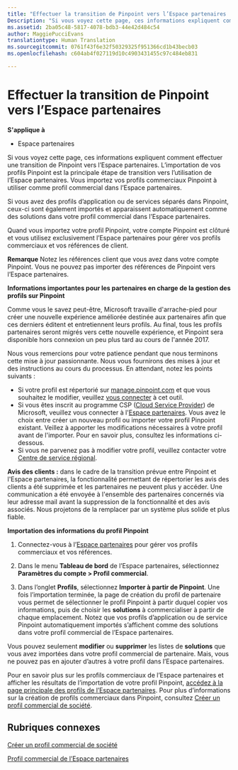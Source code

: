 ```yaml
---
title: "Effectuer la transition de Pinpoint vers l’Espace partenaires | Espace partenaires"
Description: "Si vous voyez cette page, ces informations expliquent comment effectuer une transition de Pinpoint vers l’Espace partenaires."
ms.assetid: 2ba05c48-5817-4078-bdb3-44e42d484c54
author: MaggiePucciEvans
translationtype: Human Translation
ms.sourcegitcommit: 0761f43f6e32f50329325f951366cd1b43becb03
ms.openlocfilehash: c604ab4f027119d10c4903431455c97c484eb831

---
```


# Effectuer la transition de Pinpoint vers l’Espace partenaires

**S'applique à**

-  Espace partenaires

Si vous voyez cette page, ces informations expliquent comment effectuer une transition de Pinpoint vers l’Espace partenaires. L’importation de vos profils Pinpoint est la principale étape de transition vers l’utilisation de l’Espace partenaires. Vous importez vos profils commerciaux Pinpoint à utiliser comme profil commercial dans l’Espace partenaires.

Si vous avez des profils d’application ou de services séparés dans Pinpoint, ceux-ci sont également importés et apparaissent automatiquement comme des solutions dans votre profil commercial dans l’Espace partenaires.

Quand vous importez votre profil Pinpoint, votre compte Pinpoint est clôturé et vous utilisez exclusivement l’Espace partenaires pour gérer vos profils commerciaux et vos références de client.

**Remarque** Notez les références client que vous avez dans votre compte Pinpoint. Vous ne pouvez pas importer des références de Pinpoint vers l’Espace partenaires.

 **Informations importantes pour les partenaires en charge de la gestion des profils sur Pinpoint**

Comme vous le savez peut-être, Microsoft travaille d'arrache-pied pour créer une nouvelle expérience améliorée destinée aux partenaires afin que ces derniers éditent et entretiennent leurs profils. Au final, tous les profils partenaires seront migrés vers cette nouvelle expérience, et Pinpoint sera disponible hors connexion un peu plus tard au cours de l'année 2017.

Nous vous remercions pour votre patience pendant que nous terminons cette mise à jour passionnante. Nous vous fournirons des mises à jour et des instructions au cours du processus. En attendant, notez les points suivants :

-   Si votre profil est répertorié sur [manage.pinpoint.com](https://go.microsoft.com/fwlink/?linkid=838399) et que vous souhaitez le modifier, veuillez [vous connecter](https://go.microsoft.com/fwlink/?linkid=838394) à cet outil.
-   Si vous êtes inscrit au programme CSP ([Cloud Service Provider](https://go.microsoft.com/fwlink/?linkid=838395)) de Microsoft, veuillez vous connecter à l'[Espace partenaires](https://go.microsoft.com/fwlink/?linkid=838396). Vous avez le choix entre créer un nouveau profil ou importer votre profil Pinpoint existant. Veillez à apporter les modifications nécessaires à votre profil avant de l'importer. Pour en savoir plus, consultez les informations ci-dessous.
-   Si vous ne parvenez pas à modifier votre profil, veuillez contacter votre [Centre de service régional](https://go.microsoft.com/fwlink/?linkid=838398). 

**Avis des clients :** dans le cadre de la transition prévue entre Pinpoint et l'Espace partenaires, la fonctionnalité permettant de répertorier les avis des clients a été supprimée et les partenaires ne peuvent plus y accéder. Une communication a été envoyée à l'ensemble des partenaires concernés via leur adresse mail avant la suppression de la fonctionnalité et des avis associés. Nous projetons de la remplacer par un système plus solide et plus fiable.

**Importation des informations du profil Pinpoint**

1.  Connectez-vous à l’[Espace partenaires](https://partnercenter.microsoft.com/) pour gérer vos profils commerciaux et vos références.
2.  Dans le menu **Tableau de bord** de l’Espace partenaires, sélectionnez **Paramètres du compte &gt; Profil commercial**.

3.  Dans l’onglet **Profils**, sélectionnez **Importer à partir de Pinpoint**. Une fois l’importation terminée, la page de création du profil de partenaire vous permet de sélectionner le profil Pinpoint à partir duquel copier vos informations, puis de choisir les **solutions** à commercialiser à partir de chaque emplacement. Notez que vos profils d’application ou de service Pinpoint automatiquement importés s’affichent comme des solutions dans votre profil commercial de l’Espace partenaires.

Vous pouvez seulement **modifier** ou **supprimer** les listes de **solutions** que vous avez importées dans votre profil commercial de partenaire. Mais, vous ne pouvez pas en ajouter d’autres à votre profil dans l’Espace partenaires.

Pour en savoir plus sur les profils commerciaux de l’Espace partenaires et afficher les résultats de l’importation de votre profil Pinpoint, [accédez à la page principale des profils de l’Espace partenaires](https://partnercenter.microsoft.com/pcv/publishing). Pour plus d’informations sur la création de profils commerciaux dans Pinpoint, consultez [Créer un profil commercial de société](create-a-marketing-profile.md).

## Rubriques connexes


[Créer un profil commercial de société](create-a-marketing-profile.md)

[Profil commercial de l’Espace partenaires](https://partnercenter.microsoft.com/pcv/publishing)

 

 






<!--HONumber=Jan17_HO2-->


